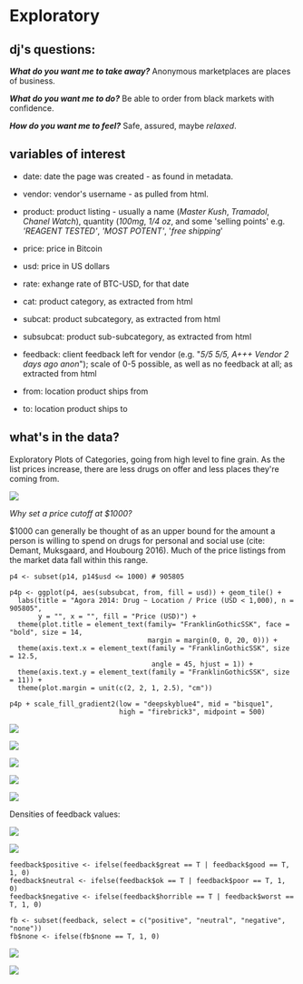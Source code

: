 # Exploratory


## dj's questions:

**_What do you want me to take away?_** Anonymous marketplaces are places of business.

**_What do you want me to do?_** Be able to order from black markets with confidence.

**_How do you want me to feel?_** Safe, assured, maybe _relaxed_. 

## variables of interest

- date: date the page was created - as found in metadata.

- vendor: vendor's username - as pulled from html.

- product: product listing - usually a name (_Master Kush_, _Tramadol_, _Chanel Watch_), quantity (_100mg_, _1/4 oz_, and some 'selling points' e.g. _'REAGENT TESTED'_, _'MOST POTENT'_, '_free shipping_'

- price: price in Bitcoin

- usd: price in US dollars

- rate: exhange rate of BTC-USD, for that date

- cat: product category, as extracted from html

- subcat: product subcategory, as extracted from html

- subsubcat: product sub-subcategory, as extracted from html

- feedback: client feedback left for vendor (e.g. "_5/5 5/5, A+++ Vendor 2 days ago anon_"); scale of 0-5 possible, as well as no feedback at all; as extracted from html

- from: location product ships from

- to: location product ships to


## what's in the data?

Exploratory Plots of Categories, going from high level to fine grain. As the list prices increase, there are less drugs on offer and less places they're coming from.

![](plots/tile/p3p.jpeg)

_Why set a price cutoff at $1000?_

$1000 can generally be thought of as an upper bound for the amount a person is willing to spend on drugs for personal and social use (cite: Demant, Muksgaard, and Houbourg 2016). Much of the price listings from the market data fall within this range.

``` {r}
p4 <- subset(p14, p14$usd <= 1000) # 905805

p4p <- ggplot(p4, aes(subsubcat, from, fill = usd)) + geom_tile() +
  labs(title = "Agora 2014: Drug ~ Location / Price (USD < 1,000), n = 905805", 
       y = "", x = "", fill = "Price (USD)") +
  theme(plot.title = element_text(family= "FranklinGothicSSK", face = "bold", size = 14,
                                  margin = margin(0, 0, 20, 0))) + 
  theme(axis.text.x = element_text(family = "FranklinGothicSSK", size = 12.5,
                                   angle = 45, hjust = 1)) +
  theme(axis.text.y = element_text(family = "FranklinGothicSSK", size = 11)) +
  theme(plot.margin = unit(c(2, 2, 1, 2.5), "cm"))

p4p + scale_fill_gradient2(low = "deepskyblue4", mid = "bisque1",
                           high = "firebrick3", midpoint = 500)
```                           

![](plots/tile/p4p.jpeg)

![](plots/tile/p5p.jpeg)

![](plots/tile/p6p.jpeg)

![](plots/tile/p7p.jpeg)

![](plots/tile/p8p.jpeg)

Densities of feedback values:

![](plots/tile/fb2-dist-violin-02.jpeg)

![](plots/tile/fb2-dist-violin-01.jpeg)

``` {r}
feedback$positive <- ifelse(feedback$great == T | feedback$good == T, 1, 0)
feedback$neutral <- ifelse(feedback$ok == T | feedback$poor == T, 1, 0)
feedback$negative <- ifelse(feedback$horrible == T | feedback$worst == T, 1, 0)

fb <- subset(feedback, select = c("positive", "neutral", "negative", "none"))
fb$none <- ifelse(fb$none == T, 1, 0)
```

![](plots/tile/fb-density-01.jpeg)

![](plots/tile/fb2-density-01.jpeg)